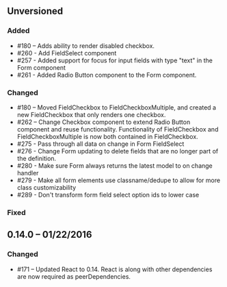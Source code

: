 ## Unversioned

### Added

- #180 – Adds ability to render disabled checkbox.
- #260 - Add FieldSelect component
- #257 - Added support for focus for input fields with type "text" in the Form component
- #261 - Added Radio Button component to the Form component.

### Changed

- #180 – Moved FieldCheckbox to FieldCheckboxMultiple, and created a new FieldCheckbox that only renders one checkbox.
- #262 – Change Checkbox component to extend Radio Button component and reuse functionality. Functionality of FieldCheckbox and FieldCheckboxMultiple is now both contained in FieldCheckbox.
- #275 - Pass through all data on change in Form FieldSelect
- #276 - Change Form updating to delete fields that are no longer part of the definition.
- #280 - Make sure Form always returns the latest model to on change handler
- #279 - Make all form elements use classname/dedupe to allow for more class customizability
- #289 - Don't transform form field select option ids to lower case

### Fixed

## 0.14.0 – 01/22/2016

### Changed

- #171 – Updated React to 0.14. React is along with other dependencies are now required as peerDependencies.
